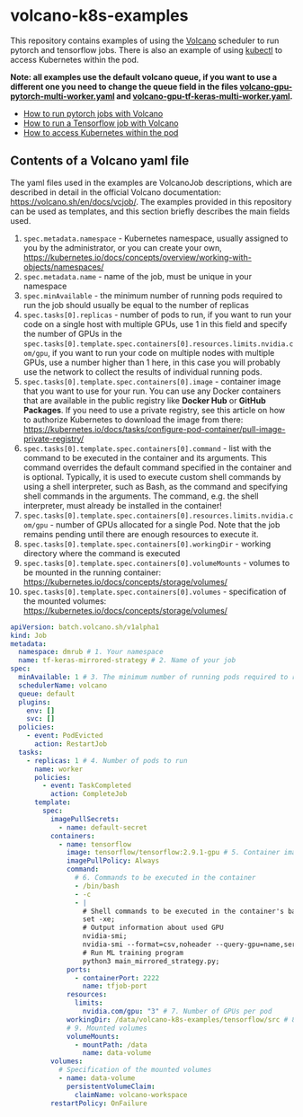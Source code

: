 # volcano-k8s-examples

This repository contains examples of using the [Volcano](https://volcano.sh/) scheduler to run pytorch and tensorflow jobs. There is also an example of using
[kubectl](https://kubernetes.io/docs/reference/kubectl/) to access Kubernetes within the pod.

**Note: all examples use the default volcano queue, if you want to use a different one you need to change the queue field in the files [volcano-gpu-pytorch-multi-worker.yaml](pytorch/volcano-gpu-pytorch-multi-worker.yaml) and [volcano-gpu-tf-keras-multi-worker.yaml](tensorflow/volcano-gpu-tf-keras-multi-worker.yaml).**

* [How to run pytorch jobs with Volcano](pytorch/README.md)
* [How to run a Tensorflow job with Volcano](tensorflow/README.md)
* [How to access Kubernetes within the pod](kubectl-shell/README.md)

## Contents of a Volcano yaml file

The yaml files used in the examples are VolcanoJob descriptions, which are described in detail in the official Volcano documentation: https://volcano.sh/en/docs/vcjob/. The examples provided in this repository can be used as templates, and this section briefly describes the main fields used.

1. `spec.metadata.namespace` - Kubernetes namespace, usually assigned to you by the administrator, or you can create your own, https://kubernetes.io/docs/concepts/overview/working-with-objects/namespaces/
2. `spec.metadata.name` - name of the job, must be unique in your namespace
3. `spec.minAvailable` - the minimum number of running pods required to run the job should usually be equal to the number of replicas
4. `spec.tasks[0].replicas` - number of pods to run, if you want to run your code on a single host with multiple GPUs, use 1 in this field and specify the number of GPUs in the `spec.tasks[0].template.spec.containers[0].resources.limits.nvidia.com/gpu`, if you want to run your code on multiple nodes with multiple GPUs, use a number higher than 1 here, in this case you will probably use the network to collect the results of individual running pods.
5. `spec.tasks[0].template.spec.containers[0].image` - container image that you want to use for your run. You can use any Docker containers that are available in the public registry like **Docker Hub** or **GitHub Packages**. If you need to use a private registry, see this article on how to authorize Kubernetes to download the image from there: https://kubernetes.io/docs/tasks/configure-pod-container/pull-image-private-registry/
6. `spec.tasks[0].template.spec.containers[0].command` - list with the command to be executed in the container and its arguments. This command overrides the default command specified in the container and is optional. Typically, it is used to execute custom shell commands by using a shell interpreter, such as Bash, as the command and specifying shell commands in the arguments. The command, e.g. the shell interpreter, must already be installed in the container!
7. `spec.tasks[0].template.spec.containers[0].resources.limits.nvidia.com/gpu` - number of GPUs allocated for a single Pod. Note that the job remains pending until there are enough resources to execute it.
8. `spec.tasks[0].template.spec.containers[0].workingDir` - working directory where the command is executed
9. `spec.tasks[0].template.spec.containers[0].volumeMounts` - volumes to be mounted in the running container: https://kubernetes.io/docs/concepts/storage/volumes/
10. `spec.tasks[0].template.spec.containers[0].volumes` - specification of the mounted volumes: https://kubernetes.io/docs/concepts/storage/volumes/

```yaml
apiVersion: batch.volcano.sh/v1alpha1
kind: Job
metadata:
  namespace: dmrub # 1. Your namespace
  name: tf-keras-mirrored-strategy # 2. Name of your job
spec:
  minAvailable: 1 # 3. The minimum number of running pods required to run the job should usually be equal to the number of replicas
  schedulerName: volcano
  queue: default
  plugins:
    env: []
    svc: []
  policies:
    - event: PodEvicted
      action: RestartJob
  tasks:
    - replicas: 1 # 4. Number of pods to run
      name: worker
      policies:
        - event: TaskCompleted
          action: CompleteJob
      template:
        spec:
          imagePullSecrets:
            - name: default-secret
          containers:
            - name: tensorflow
              image: tensorflow/tensorflow:2.9.1-gpu # 5. Container image
              imagePullPolicy: Always
              command:
                # 6. Commands to be executed in the container
                - /bin/bash
                - -c
                - |
                  # Shell commands to be executed in the container's bash shell
                  set -xe;
                  # Output information about used GPU
                  nvidia-smi;
                  nvidia-smi --format=csv,noheader --query-gpu=name,serial,uuid,pci.bus_id;
                  # Run ML training program
                  python3 main_mirrored_strategy.py;
              ports:
                - containerPort: 2222
                  name: tfjob-port
              resources:
                limits:
                  nvidia.com/gpu: "3" # 7. Number of GPUs per pod
              workingDir: /data/volcano-k8s-examples/tensorflow/src # 8. Working directory
              # 9. Mounted volumes
              volumeMounts:
                - mountPath: /data
                  name: data-volume
          volumes:
            # Specification of the mounted volumes
            - name: data-volume
              persistentVolumeClaim:
                claimName: volcano-workspace
          restartPolicy: OnFailure
```
